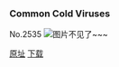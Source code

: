 ### Common Cold Viruses
No.2535
![图片不见了~~~](https://imgs.xkcd.com/comics/common_cold_viruses.png)

[原址](https://xkcd.com//2535) [下载](https://imgs.xkcd.com/comics/common_cold_viruses.png)

